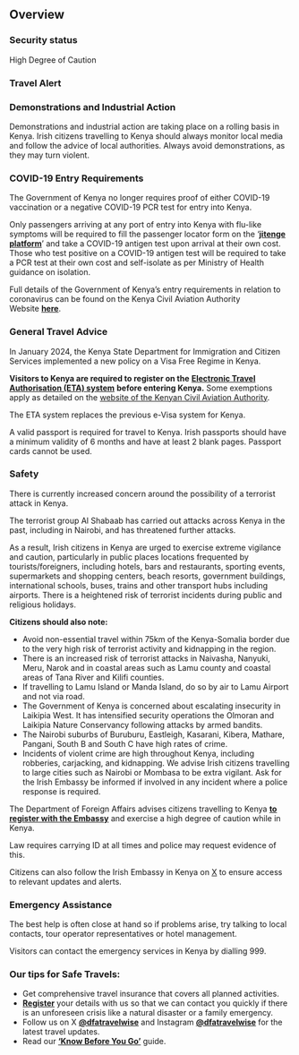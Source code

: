 ## Overview

### **Security status**

High Degree of Caution

### Travel Alert

### **Demonstrations and Industrial Action**

Demonstrations and industrial action are taking place on a rolling basis in Kenya. Irish citizens travelling to Kenya should always monitor local media and follow the advice of local authorities. Always avoid demonstrations, as they may turn violent.

### **COVID-19** **Entry Requirements**

The Government of Kenya no longer requires proof of either COVID-19 vaccination or a negative COVID-19 PCR test for entry into Kenya.

Only passengers arriving at any port of entry into Kenya with flu-like symptoms will be required to fill the passenger locator form on the ‘[**jitenge platform**](https://ears.health.go.ke/airline_registration/)’ and take a COVID-19 antigen test upon arrival at their own cost. Those who test positive on a COVID-19 antigen test will be required to take a PCR test at their own cost and self-isolate as per Ministry of Health guidance on isolation.

Full details of the Government of Kenya’s entry requirements in relation to coronavirus can be found on the Kenya Civil Aviation Authority Website [**here**](https://www.kcaa.or.ke/covid-19/covid-19-travel-requirements).

### **General Travel Advice**

In January 2024, the Kenya State Department for Immigration and Citizen Services implemented a new policy on a Visa Free Regime in Kenya.

**Visitors to Kenya are required to register on the** [**Electronic Travel Authorisation (ETA) system**](https://www.etakenya.go.ke/en) **before entering Kenya.** Some exemptions apply as detailed on the [website of the Kenyan Civil Aviation Authority](https://www.kcaa.or.ke/sites/default/files/publication/visa_free_regime_in_kenya.pdf).

The ETA system replaces the previous e-Visa system for Kenya.

A valid passport is required for travel to Kenya. Irish passports should have a minimum validity of 6 months and have at least 2 blank pages. Passport cards cannot be used.

### **Safety**

There is currently increased concern around the possibility of a terrorist attack in Kenya.

The terrorist group Al Shabaab has carried out attacks across Kenya in the past, including in Nairobi, and has threatened further attacks.

As a result, Irish citizens in Kenya are urged to exercise extreme vigilance and caution, particularly in public places locations frequented by tourists/foreigners, including hotels, bars and restaurants, sporting events, supermarkets and shopping centers, beach resorts, government buildings, international schools, buses, trains and other transport hubs including airports. There is a heightened risk of terrorist incidents during public and religious holidays.

**Citizens should also note:**

* Avoid non-essential travel within 75km of the Kenya-Somalia border due to the very high risk of terrorist activity and kidnapping in the region.
* There is an increased risk of terrorist attacks in Naivasha, Nanyuki, Meru, Narok and in coastal areas such as Lamu county and coastal areas of Tana River and Kilifi counties.
* If travelling to Lamu Island or Manda Island, do so by air to Lamu Airport and not via road.
* The Government of Kenya is concerned about escalating insecurity in Laikipia West. It has intensified security operations the Olmoran and Laikipia Nature Conservancy following attacks by armed bandits.
* The Nairobi suburbs of Buruburu, Eastleigh, Kasarani, Kibera, Mathare, Pangani, South B and South C have high rates of crime.
* Incidents of violent crime are high throughout Kenya, including robberies, carjacking, and kidnapping. We advise Irish citizens travelling to large cities such as Nairobi or Mombasa to be extra vigilant. Ask for the Irish Embassy be informed if involved in any incident where a police response is required.

The Department of Foreign Affairs advises citizens travelling to Kenya [**to register with the Embassy**](/en/dfa/overseas-travel/citizens-registration/) and exercise a high degree of caution while in Kenya.

Law requires carrying ID at all times and police may request evidence of this.

Citizens can also follow the Irish Embassy in Kenya on [X](https://twitter.com/IrlEmbKenya) to ensure access to relevant updates and alerts.

### **Emergency Assistance**

The best help is often close at hand so if problems arise, try talking to local contacts, tour operator representatives or hotel management.

Visitors can contact the emergency services in Kenya by dialling 999.

### **Our tips for Safe Travels:**

* Get comprehensive travel insurance that covers all planned activities.
* [**Register**](/en/dfa/overseas-travel/citizens-registration/) your details with us so that we can contact you quickly if there is an unforeseen crisis like a natural disaster or a family emergency.
* Follow us on X [**@dfatravelwise**](https://www.twitter.com/DFATravelWise) and Instagram [**@dfatravelwise**](https://www.instagram.com/dfatravelwise/) for the latest travel updates.
* Read our [**‘Know Before You Go’**](/en/dfa/overseas-travel/know-before-you-go-/) guide.